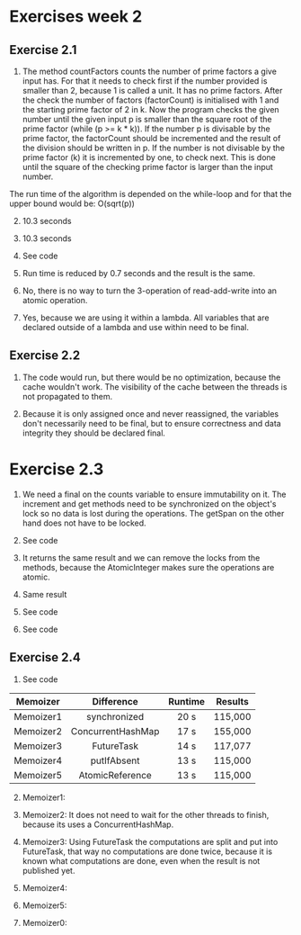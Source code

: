 # Exercises week 2

## Exercise 2.1

1. The method countFactors counts the number of prime factors a give input has. For that it needs to check first if the number provided is smaller than 2, because 1 is called a unit. It has no prime factors. After the check the number of factors (factorCount) is initialised with 1 and the starting prime factor of 2 in k. Now the program checks the given number until the given input p is smaller than the square root of the prime factor (while (p >= k * k)). If the number p is divisable by the prime factor, the factorCount should be incremented and the result of the division should be written in p. If the number is not divisable by the prime factor (k) it is incremented by one, to check next. This is done until the square of the checking prime factor is larger than the input number.

The run time of the algorithm is depended on the while-loop and for that the upper bound would be: O(sqrt(p))

2. 10.3 seconds

3. 10.3 seconds

4. See code

5. Run time is reduced by 0.7 seconds and the result is the same.

6. No, there is no way to turn the 3-operation of read-add-write into an atomic operation.

7. Yes, because we are using it within a lambda. All variables that are declared outside of a lambda and use within need to be final.

## Exercise 2.2

1. The code would run, but there would be no optimization, because the cache wouldn't work. The visibility of the cache between the threads is not propagated to them. 

2. Because it is only assigned once and never reassigned, the variables don't necessarily need to be final, but to ensure correctness and data integrity they should be declared final.

# Exercise 2.3

1. We need a final on the counts variable to ensure immutability on it. The increment and get methods need to be synchronized on the object's lock so no data is lost during the operations. The getSpan on the other hand does not have to be locked. 

2. See code

3. It returns the same result and we can remove the locks from the methods, because the AtomicInteger makes sure the operations are atomic.

4. Same result

5. See code

6. See code

## Exercise 2.4

1. See code

| Memoizer  | Difference        | Runtime | Results |
| :-------: | :---------------: | :-----: | :-----: |
| Memoizer1 | synchronized      | 20 s    | 115,000 |
| Memoizer2 | ConcurrentHashMap | 17 s    | 155,000 |
| Memoizer3 | FutureTask        | 14 s    | 117,077 |
| Memoizer4 | putIfAbsent       | 13 s    | 115,000 |
| Memoizer5 | AtomicReference   | 13 s    | 115,000 |


2. Memoizer1:

3. Memoizer2: It does not need to wait for the other threads to finish, because its uses a ConcurrentHashMap.

4. Memoizer3: Using FutureTask the computations are split and put into FutureTask, that way no computations are done twice, because it is known what computations are done, even when the result is not published yet.

5. Memoizer4:

6. Memoizer5:

7. Memoizer0:
